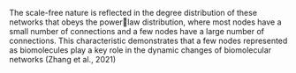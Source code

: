 The scale-free nature is reflected in the degree distribution of these networks that obeys the powerlaw distribution, where most nodes have a small number of connections and a few nodes have a large number of connections. This characteristic demonstrates that a few nodes represented as biomolecules play a key role in the dynamic changes of biomolecular networks (Zhang et al., 2021)

